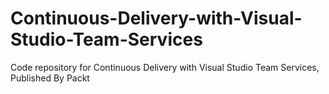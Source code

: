 # Continuous-Delivery-with-Visual-Studio-Team-Services
Code repository for Continuous Delivery with Visual Studio Team Services, Published By Packt
